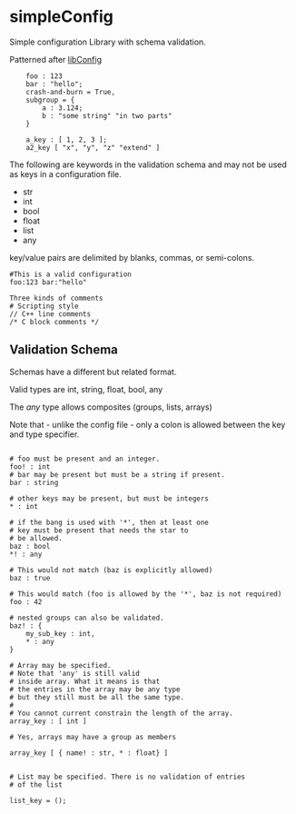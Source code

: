 # simpleConfig
Simple configuration Library with schema validation.

Patterned after [libConfig](https://github.com/hyperrealm/libconfig)

```
    foo : 123
    bar : "hello";
    crash-and-burn = True,
    subgroup = {
        a : 3.124;
        b : "some string" "in two parts"
    }

    a_key : [ 1, 2, 3 ];
    a2_key [ "x", "y", "z" "extend" ]
```

The following are keywords in the validation schema and may not be used as
keys in a configuration file.

- str
- int
- bool
- float
- list
- any

key/value pairs are delimited by blanks, commas, or semi-colons.
```
#This is a valid configuration
foo:123 bar:"hello"
```

```
Three kinds of comments
# Scripting style
// C++ line comments
/* C block comments */
```

## Validation Schema


Schemas have a different but related format.

Valid types are int, string, float, bool, any

The _any_ type allows composites (groups, lists, arrays)

Note that - unlike the config file - only a colon is allowed between the
key and type specifier.

```

# foo must be present and an integer.
foo! : int
# bar may be present but must be a string if present.
bar : string

# other keys may be present, but must be integers
* : int

# if the bang is used with '*', then at least one
# key must be present that needs the star to
# be allowed.
baz : bool
*! : any

# This would not match (baz is explicitly allowed)
baz : true

# This would match (foo is allowed by the '*', baz is not required)
foo : 42

# nested groups can also be validated.
baz! : {
    my_sub_key : int,
    * : any
}

# Array may be specified.
# Note that 'any' is still valid
# inside array. What it means is that
# the entries in the array may be any type
# but they still must be all the same type.
#
# You cannot current constrain the length of the array.
array_key : [ int ]

# Yes, arrays may have a group as members

array_key [ { name! : str, * : float} ]


# List may be specified. There is no validation of entries
# of the list

list_key = ();

```